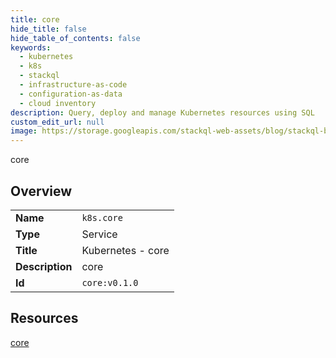 ```yaml
---
title: core
hide_title: false
hide_table_of_contents: false
keywords:
  - kubernetes
  - k8s
  - stackql
  - infrastructure-as-code
  - configuration-as-data
  - cloud inventory
description: Query, deploy and manage Kubernetes resources using SQL
custom_edit_url: null
image: https://storage.googleapis.com/stackql-web-assets/blog/stackql-blog-post-featured-image.png
---
```

core  
    

## Overview
<table><tbody>
<tr><td><b>Name</b></td><td><code>k8s.core</code></td></tr>
<tr><td><b>Type</b></td><td>Service</td></tr>
<tr><td><b>Title</b></td><td>Kubernetes - core</td></tr>
<tr><td><b>Description</b></td><td>core</td></tr>
<tr><td><b>Id</b></td><td><code>core:v0.1.0</code></td></tr>
</tbody></table>

## Resources
<div class="row">
<div class="providerDocColumn">
<a href="/providers/k8s/core/core/">core</a><br />
</div>
<div class="providerDocColumn">
</div>
</div>

